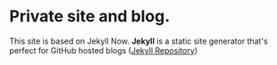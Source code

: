 
# Private site and blog.

This site is based on Jekyll Now.
**Jekyll** is a static site generator that's perfect for GitHub hosted blogs ([Jekyll Repository](https://github.com/jekyll/jekyll))
